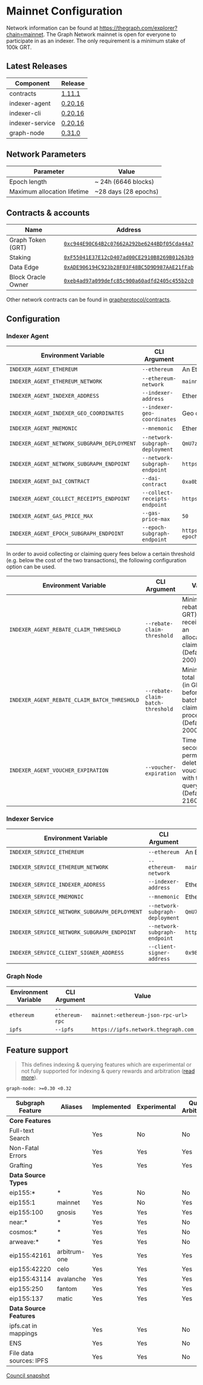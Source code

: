 # Mainnet Configuration

Network information can be found at https://thegraph.com/explorer?chain=mainnet. The Graph Network mainnet is open for everyone to participate in as an indexer. The only requirement is a minimum stake of 100k GRT.

## Latest Releases

| Component       | Release                                                                      |
| --------------- | ---------------------------------------------------------------------------- |
| contracts       | [1.11.1](https://github.com/graphprotocol/contracts/releases/tag/v1.11.1)    |
| indexer-agent   | [0.20.16](https://github.com/graphprotocol/indexer/releases/tag/v0.20.16)    |
| indexer-cli     | [0.20.16](https://github.com/graphprotocol/indexer/releases/tag/v0.20.16)    |
| indexer-service | [0.20.16](https://github.com/graphprotocol/indexer/releases/tag/v0.20.16)    |
| graph-node      | [0.31.0](https://github.com/graphprotocol/graph-node/releases/tag/v0.31.0)   |

## Network Parameters

| Parameter                   | Value                 |
| --------------------------- | --------------------  |
| Epoch length                | ~ 24h (6646 blocks)   |
| Maximum allocation lifetime | ~28 days (28 epochs)  |

## Contracts & accounts

| Name               | Address                                                                                                                 |
| ------------------ | ----------------------------------------------------------------------------------------------------------------------- |
| Graph Token (GRT)  | [`0xc944E90C64B2c07662A292be6244BDf05Cda44a7`](https://etherscan.io/address/0xc944e90c64b2c07662a292be6244bdf05cda44a7) |
| Staking            | [`0xF55041E37E12cD407ad00CE2910B8269B01263b9`](https://etherscan.io/address/0xF55041E37E12cD407ad00CE2910B8269B01263b9) |
| Data Edge          | [`0xADE906194C923b28F03F48BC5D9D987AAE21fFab`](https://etherscan.io/address/0xADE906194C923b28F03F48BC5D9D987AAE21fFab) |
| Block Oracle Owner | [`0xeb4ad97a099defc85c900a60adfd2405c455b2c0`](https://etherscan.io/address/0xeb4ad97a099defc85c900a60adfd2405c455b2c0) |

Other network contracts can be found in [graphprotocol/contracts](https://github.com/graphprotocol/contracts/blob/dev/addresses.json).

## Configuration

### Indexer Agent

| Environment Variable                        | CLI Argument                    | Value                                                                              |
| ------------------------------------------- | ------------------------------- | ---------------------------------------------------------------------------------- |
| `INDEXER_AGENT_ETHEREUM`                    | `--ethereum`                    | An Ethereum mainnet node/provider                                                  |
| `INDEXER_AGENT_ETHEREUM_NETWORK`            | `--ethereum-network`            | `mainnet`                                                                          |
| `INDEXER_AGENT_INDEXER_ADDRESS`             | `--indexer-address`             | Ethereum address of mainnet indexer                                                |
| `INDEXER_AGENT_INDEXER_GEO_COORDINATES`     | `--indexer-geo-coordinates`     | Geo coordinates of mainnet indexer infrastructure                                  |
| `INDEXER_AGENT_MNEMONIC`                    | `--mnemonic`                    | Ethereum mnemonic for mainnet operator                                             |
| `INDEXER_AGENT_NETWORK_SUBGRAPH_DEPLOYMENT` | `--network-subgraph-deployment` | `QmU7zqJyHSyUP3yFii8sBtHT8FaJn2WmUnRvwjAUTjwMBP`                                   |
| `INDEXER_AGENT_NETWORK_SUBGRAPH_ENDPOINT`   | `--network-subgraph-endpoint`   | `https://gateway.thegraph.com/network`                                             |
| `INDEXER_AGENT_DAI_CONTRACT`                | `--dai-contract`                | `0xa0b86991c6218b36c1d19d4a2e9eb0ce3606eb48` (USDC)                                |
| `INDEXER_AGENT_COLLECT_RECEIPTS_ENDPOINT`   | `--collect-receipts-endpoint`   | `https://gateway.network.thegraph.com/collect-receipts`                            |
| `INDEXER_AGENT_GAS_PRICE_MAX`               | `--gas-price-max`               | `50`                                                                               |
| `INDEXER_AGENT_EPOCH_SUBGRAPH_ENDPOINT`     | `--epoch-subgraph-endpoint`     | `https://api.thegraph.com/subgraphs/name/graphprotocol/mainnet-epoch-block-oracle` |

In order to avoid collecting or claiming query fees below a certain threshold
(e.g. below the cost of the two transactions), the following configuration
option can be used.

| Environment Variable                         | CLI Argument                      | Value                                                                                     |
| -------------------------------------------- | --------------------------------- | ----------------------------------------------------------------------------------------- |
| `INDEXER_AGENT_REBATE_CLAIM_THRESHOLD`       | `--rebate-claim-threshold`        | Minimum rebate (in GRT) received for an allocation to claim (Default: 200)                |
| `INDEXER_AGENT_REBATE_CLAIM_BATCH_THRESHOLD` | `--rebate-claim-batch-threshold`  | Minimum total rebates (in GRT) before a batched claim is processed (Default: 2000)        |
| `INDEXER_AGENT_VOUCHER_EXPIRATION`           | `--voucher-expiration`            | Time (in seconds) to permanently delete vouchers with too few query fees  (Default: 2160) |            

### Indexer Service

| Environment Variable                          | CLI Argument                    | Value                                            |
| --------------------------------------------- | ------------------------------- | ------------------------------------------------ |
| `INDEXER_SERVICE_ETHEREUM`                    | `--ethereum`                    | An Ethereum mainnet node/provider                |
| `INDEXER_SERVICE_ETHEREUM_NETWORK`            | `--ethereum-network`            | `mainnet`                                        |
| `INDEXER_SERVICE_INDEXER_ADDRESS`             | `--indexer-address`             | Ethereum address of mainnet indexer              |
| `INDEXER_SERVICE_MNEMONIC`                    | `--mnemonic`                    | Ethereum mnemonic for mainnet operator           |
| `INDEXER_SERVICE_NETWORK_SUBGRAPH_DEPLOYMENT` | `--network-subgraph-deployment` | `QmU7zqJyHSyUP3yFii8sBtHT8FaJn2WmUnRvwjAUTjwMBP` |
| `INDEXER_SERVICE_NETWORK_SUBGRAPH_ENDPOINT`   | `--network-subgraph-endpoint`   | `https://gateway.thegraph.com/network`           |
| `INDEXER_SERVICE_CLIENT_SIGNER_ADDRESS`       | `--client-signer-address`       | `0x982D10c56b8BBbD6e09048F5c5f01b43C65D5aE0`     |

### Graph Node

| Environment Variable | CLI Argument     | Value                               |
| -------------------- | ---------------- | ----------------------------------- |
| `ethereum`           | `--ethereum-rpc` | `mainnet:<ethereum-json-rpc-url>`   |
| `ipfs`               | `--ipfs`         | `https://ipfs.network.thegraph.com` |

## Feature support

> This defines indexing & querying features which are experimental or not fully supported for indexing & query rewards and arbitration ([read more](../feature-support-matrix.md)).

```
graph-node: >=0.30 <0.32
```

| Subgraph Feature         | Aliases      | Implemented | Experimental | Query Arbitration | Indexing Arbitration | Indexing Rewards |
|--------------------------|--------------|-------------|--------------|-------------------|----------------------|------------------|
| **Core Features**        |              |             |              |                   |                      |                  |
| Full-text Search         |              | Yes         | No           | No                | Yes                  | Yes              |
| Non-Fatal Errors         |              | Yes         | Yes          | Yes               | Yes                  | Yes              |
| Grafting                 |              | Yes         | Yes          | Yes               | Yes                  | Yes              |
| **Data Source Types**    |              |             |              |                   |                      |                  |
| eip155:*                 | *            | Yes         | No           | No                | No                   | No               |
| eip155:1                 | mainnet      | Yes         | No           | Yes               | Yes                  | Yes              |
| eip155:100               | gnosis       | Yes         | Yes          | Yes               | Yes                  | Yes              |
| near:*                   | *            | Yes         | Yes          | No                | No                   | No               |
| cosmos:*                 | *            | Yes         | Yes          | No                | No                   | No               |
| arweave:*                | *            | Yes         | Yes          | No                | No                   | No               |
| eip155:42161             | arbitrum-one | Yes         | Yes          | Yes               | Yes                  | Yes              |
| eip155:42220             | celo         | Yes         | Yes          | Yes               | Yes                  | Yes              |
| eip155:43114             | avalanche    | Yes         | Yes          | Yes               | Yes                  | Yes              |
| eip155:250               | fantom       | Yes         | Yes          | Yes               | Yes                  | Yes              |
| eip155:137               | matic        | Yes         | Yes          | Yes               | Yes                  | Yes              |
| **Data Source Features** |              |             |              |                   |                      |                  |
| ipfs.cat in mappings     |              | Yes         | Yes          | No                | No                   | No               |
| ENS                      |              | Yes         | Yes          | No                | No                   | No               |
| File data sources: IPFS  |              | Yes         | Yes          | No                | Yes                  | Yes              |

[Council snapshot](https://snapshot.org/#/council.graphprotocol.eth/proposal/0x80c55bb8697d16fedb71ccdce40704f24e931cc28f289a029e0717f3b729e6a8)
